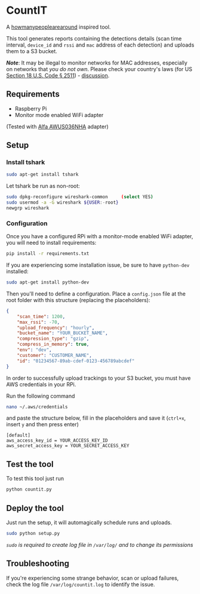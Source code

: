 # CountIT

A [howmanypeoplearearound](https://github.com/schollz/howmanypeoplearearound) inspired tool.

This tool generates reports containing the detections details (scan time interval, `device_id` and `rssi` and `mac` address of each detection) and uploads them to a S3 bucket.

***Note***: It may be illegal to monitor networks for MAC addresses, especially on networks that *you do not own*. Please check your country's laws (for US [Section 18 U.S. Code § 2511](https://www.law.cornell.edu/uscode/text/18/2511)) - [discussion](https://github.com/schollz/howmanypeoplearearound/issues/4).

## Requirements

* Raspberry Pi
* Monitor mode enabled WiFi adapter

(Tested with [Alfa AWUS036NHA](https://www.amazon.com/Alfa-AWUS036NHA-Wireless-USB-Adaptor/dp/B004Y6MIXS) adapter)

## Setup

### Install tshark

```sh
sudo apt-get install tshark
```

Let tshark be run as non-root:

```sh
sudo dpkg-reconfigure wireshark-common     (select YES)
sudo usermod -a -G wireshark ${USER:-root}
newgrp wireshark
```

### Configuration

Once you have a configured RPi with a monitor-mode enabled WiFi adapter, you will need to install requirements:

```sh
pip install -r requirements.txt
```

If you are experiencing some installation issue, be sure to have `python-dev` installed:

```sh
sudo apt-get install python-dev
```

Then you'll need to define a configuration. Place a `config.json` file at the root folder with this structure (replacing the placeholders):

```json
{
    "scan_time": 1200,
    "max_rssi": -70,
    "upload_frequency": "hourly",
    "bucket_name": "YOUR_BUCKET_NAME",
    "compression_type": "gzip",
    "compress_in_memory": true,
    "env": "dev",
    "customer": "CUSTOMER_NAME",
    "id": "01234567-89ab-cdef-0123-456789abcdef"
}
```

In order to successfully upload trackings to your S3 bucket, you must have AWS credentials in your RPi.

Run the following command

```sh
nano ~/.aws/credentials
```

and paste the structure below, fill in the placeholders and save it (`ctrl+x`, insert `y` and then press enter)

```text
[default]
aws_access_key_id = YOUR_ACCESS_KEY_ID
aws_secret_access_key = YOUR_SECRET_ACCESS_KEY
```

## Test the tool

To test this tool just run

```sh
python countit.py
```

## Deploy the tool

Just run the setup, it will automagically schedule runs and uploads.

```sh
sudo python setup.py
```

_`sudo` is required to create log file in `/var/log/` and to change its permissions_

## Troubleshooting

If you're experiencing some strange behavior, scan or upload failures, check the log file `/var/log/countit.log` to identify the issue.